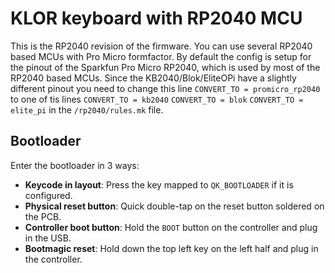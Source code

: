 # KLOR keyboard with RP2040 MCU

This is the RP2040 revision of the firmware.
You can use several RP2040 based MCUs with Pro Micro formfactor.
By default the config is setup for the pinout of the Sparkfun Pro Micro RP2040, which is used by most of the RP2040 based MCUs. Since the KB2040/Blok/EliteOPi have a slightly different pinout you need to change this line
`CONVERT_TO = promicro_rp2040`
to one of tis lines
`CONVERT_TO = kb2040`
`CONVERT_TO = blok`
`CONVERT_TO = elite_pi`
 in the `/rp2040/rules.mk` file.


## Bootloader

Enter the bootloader in 3 ways:

- **Keycode in layout**: Press the key mapped to `QK_BOOTLOADER` if it is configured.
- **Physical reset button**: Quick double-tap on the reset button soldered on the PCB.
- **Controller boot button**: Hold the `BOOT` button on the controller and plug in the USB.
- **Bootmagic reset**: Hold down the top left key on the left half and plug in the controller.
